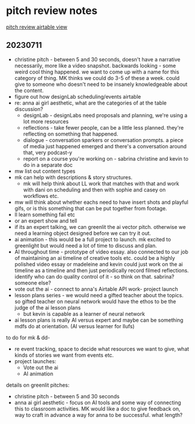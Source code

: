 # pitch review notes
[pitch review airtable view](https://airtable.com/appitFkleGG0PVGlW/tblcpNyhT05jMhr3O/viwo5YrcNJZdr2mxZ?blocks=hide)
## 20230711
* christine pitch - between 5 and 30 seconds, doesn't have a narrative necessarily, more like a video snapshot. backwards looking - some weird cool thing happened. we want to come up with a name for this category of thing. MK thinks we could do 3-5 of these a week. could give to someone who doesn't need to be insanely knowledgeable about the content. 
* figure out how designLab scheduling/events airtable
* re: anna ai girl aesthetic, what are the categories of at the table discussion?
    * designLab - designLabs need proposals and planning, we're using a lot more resources
    * reflections - take fewer people, can be a little less planned. they're reflecting on something that happened.
    * dialogue - conversation sparkers or conversation prompts. a piece of media just happened emerged and there's a conversation around that, very podcast-y
    * report on a course you're working on - sabrina christine and kevin
to do in a separate doc
* mw list out content types
* mk can help with descriptions & story structures. 
    * mk will help think about LL work that matches with that and work with dani on scheduling and then with sophie and casey on workflows etc. 
* mw will think about whether eachs need to have insert shots and playful gifs, or is this something that can be put together from footage.
* ll learn something fail etc
* or an expert show and tell
* if its an expert talking, we can greenlit the ai vector pitch. otherwise we need a learning object designed before we can try it out.
* ai animation - this would be a full project to launch. mk excited to greenlight but would need a lot of time to discuss and plan.
* AI throughout time - prototype of video essay. also connected to our job of maintaining an ai timeline of creative tools etc. could be a highly polished video essay or madeleine and kevin could just work on the ai timeline as a timeline and then just periodically record filmed reflections. identify who can do quality control of it - so think on that. sabrina? someone else? 
* vote out the ai - connect to anna's Airtable API work- project launch
* lesson plans series - we would need a gifted teacher about the topics. so gifted teacher on neural network would have the ethos to be the judge of the ai lesson plans
    * but kevin is capable as a learner of neural network
* ai lesson plans is really AI versus expert and maybe can be something mdfs do at orientation. (AI versus learner for llufs)

to do for mk & dd-
* re event tracking, space to decide what resources we want to give, what kinds of stories we want from events etc.
* project launches:
    * Vote out the ai
    * AI animation


details on greenlit pitches:
* christine pitch - between 5 and 30 seconds
* anna ai girl aesthetic - focus on AI tools and some way of connecting this to classroom activities. MK would like a doc to give feedback on, way to craft in advance a way for anna to be successful. what length? 